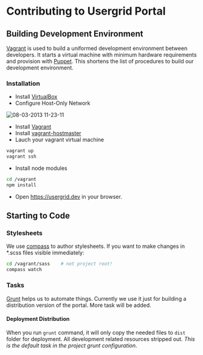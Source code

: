 # Contributing to Usergrid Portal

## Building Development Environment
[Vagrant] is used to build a uniformed development environment between developers. It starts a virtual machine with minimum hardware requirements and provision with [Puppet]. This shortens the list of procedures to build our development environment.

### Installation
* Install [VirtualBox]
* Configure Host-Only Network

![08-03-2013 11-23-11](https://f.cloud.github.com/assets/158772/235995/0afaba56-87d3-11e2-9cfb-0d3156ebcdfd.gif)

* Install [Vagrant]
* Install [vagrant-hostmaster](https://github.com/mosaicxm/vagrant-hostmaster)
* Lauch your vagrant virtual machine

```bash
vagrant up
vagrant ssh
```

* Install node modules

```bash
cd /vagrant
npm install
```
* Open https://usergrid.dev in your browser.

## Starting to Code

### Stylesheets
We use [compass] to author stylesheets. If you want to make changes in *.scss files visible immediately:

```bash
cd /vagrant/sass    # not project root!
compass watch
```

### Tasks
[Grunt] helps us to automate things. Currently we use it just for building a distribution version of the portal. More task will be added.

#### Deployment Distribution
When you run `grunt` command, it will only copy the needed files to `dist` folder for deployment. All development related resources stripped out. *This is the default task in the project grunt configuration*.


[Compass]: http://compass-style.org/
[Grunt]: http://gruntjs.com/
[VirtualBox]: https://www.virtualbox.org/
[Vagrant]: http://downloads.vagrantup.com/tags/v1.0.7
[Puppet]: https://puppetlabs.com/
[vagrant-hostmaster]: https://github.com/mosaicxm/vagrant-hostmaster
